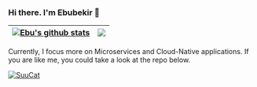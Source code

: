 ### Hi there. I'm Ebubekir 👋


| <a href="https://github.com/ebubekirdinc"><img align="center" src="https://github-readme-stats-ebubekirdinc.vercel.app/api?username=ebubekirdinc&show_icons=true&theme=buefy&hide_border=true&hide=contribs&count_private=true" alt="Ebu's github stats" /></a> | <a href="https://github.com/ebubekirdinc/SuuCat"><img align="center" src="https://github-readme-stats-ebubekirdinc.vercel.app/api/top-langs/?username=ebubekirdinc&layout=compact&theme=buefy&hide_border=true" /></a> |
| ------------- | ------------- |

Currently, I focus more on Microservices and Cloud-Native applications.
If you are like me, you could take a look at the repo below.


[![SuuCat](https://github-readme-stats-ebubekirdinc.vercel.app/api/pin/?username=ebubekirdinc&repo=SuuCat&show_owner=true)](https://github.com/ebubekirdinc/SuuCat)

 
